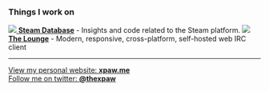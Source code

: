 ### Things I work on

[![](https://avatars2.githubusercontent.com/u/3866120?s=32&v=4) **Steam Database**](https://github.com/SteamDatabase) - Insights and code related to the Steam platform.
[![](https://avatars2.githubusercontent.com/u/14336958?s=32&v=4) **The Lounge**](https://github.com/thelounge/thelounge) - Modern, responsive, cross-platform, self-hosted web IRC client

---

[View my personal website: **xpaw.me**](https://xpaw.me/)  
[Follow me on twitter: **@thexpaw**](https://twitter.com/thexpaw)
